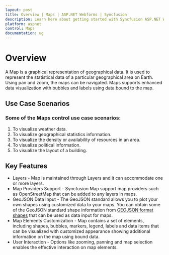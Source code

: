 ```yaml
---
layout: post
title: Overview | Maps | ASP.NET Webforms | Syncfusion
description: Learn here about getting started with Syncfusion ASP.NET Webforms Maps control and more details.
platform: aspnet
control: Maps
documentation: ug
---
```


# Overview

A Map is a graphical representation of geographical data. It is used to represent the statistical data of a particular geographical area on Earth. Using pan and zoom, the maps can be navigated. Maps supports enhanced data visualization with bubbles and labels using data bound to the map.

## Use Case Scenarios

### Some of the Maps control use case scenarios:

1. To visualize weather data.
2. To visualize geographical statistics information.
3. To visualize the density or availability of resources in an area.
4. To visualize political information.
5. To visualize the layout of a building.

## Key Features

* Layers - Map is maintained through Layers and it can accommodate one or more layers.
* Map Providers Support - Syncfusion Map support map providers such as OpenStreetMap that can be added to any layers in maps.
* GeoJSON Data Input - The GeoJSON standard allows you to plot your own shapes using customized data to your maps. You can obtain some of the GeoJSON standard shape information from [GEOJSON format shapes](http://www.syncfusion.com/uploads/user/uploads/Maps_GeoJSON.zip) that can be used as data input for maps.
* Map Elements Customization - Map contains a set of elements, including shapes, bubbles, markers, legend, labels and data items that can be visualized with customized appearance showing additional information on the map using bound data.
* User Interaction - Options like zooming, panning and map selection enables the effective interaction on map elements.



